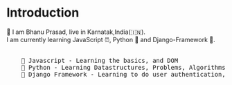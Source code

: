 <h1>Introduction</h2>
👳 I am Bhanu Prasad, live in Karnatak,India(🇮🇳).<br>
I am currently learning JavaScript ⏰, Python 🐍 and Django-Framework 🧰.<br><br>
<pre>
    📖 Javascript - Learning the basics, and DOM
    📖 Python - Learning Datastructures, Problems, Algorithms
    📖 Django Framework - Learning to do user authentication, simple mini projects
</pre>
  
  
